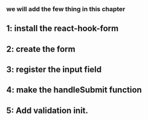 ### we will add the few thing in this chapter

## 1: install the react-hook-form
## 2: create the form
## 3: register the input field
## 4: make the handleSubmit function
## 5: Add validation init.
